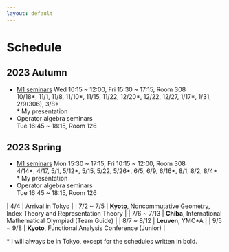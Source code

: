 ```yaml
---
layout: default
---
```


# Schedule

## 2023 Autumn
- [M1 seminars](https://www.ms.u-tokyo.ac.jp/~yasuyuki/sem2023a.htm)
	Wed 10:15 ~ 12:00,
	Fri 15:30 ~ 17:15,
	Room 308<br>
	10/18\*, 11/1, 11/8, 11/10\*, 11/15, 11/22, 12/20\*, 12/22, 12/27, 1/17\*, 1/31, 2/9(306), 3/8\*<br>
	\* My presentation
- Operator algebra seminars<br>
	Tue 16:45 ~ 18:15,
	Room 126



## 2023 Spring
- [M1 seminars](https://www.ms.u-tokyo.ac.jp/~yasuyuki/sem2023s.htm)
	Mon 15:30 ~ 17:15,
	Fri 10:15 ~ 12:00,
	Room 308<br>
	4/14\*, 4/17, 5/1, 5/12\*, 5/15, 5/22, 5/26\*, 6/5, 6/9, 6/16\*, 8/1, 8/2, 8/4\*<br>
	\* My presentation
- Operator algebra seminars<br>
	Tue 16:45 ~ 18:15,
	Room 126


| 4/4 | Arrival in Tokyo |
| 7/2 ~ 7/5 | __Kyoto__, Noncommutative Geometry, Index Theory and Representation Theory |
| 7/6 ~ 7/13 | __Chiba__, International Mathematical Olympiad (Team Guide) |
| 8/7 ~ 8/12 | __Leuven__, YMC*A |
| 9/5 ~ 9/8 | __Kyoto__, Functional Analysis Conference (Junior) |

\* I will always be in Tokyo, except for the schedules written in bold.
